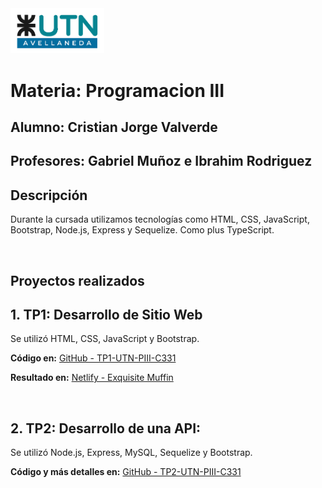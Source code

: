 <img src="/logoutn.png" width="150">
<br/>

# Materia: Programacion III

## Alumno: Cristian Jorge Valverde

## Profesores: Gabriel Muñoz e Ibrahim Rodriguez

## Descripción

Durante la cursada utilizamos tecnologías como HTML, CSS, JavaScript, Bootstrap, Node.js, Express y Sequelize. Como plus TypeScript.

<br/>

## Proyectos realizados

## 1. **TP1: Desarrollo de Sitio Web**

Se utilizó HTML, CSS, JavaScript y Bootstrap.

**Código en:** [GitHub - TP1-UTN-PIII-C331](https://github.com/valverdecristian/TP1-UTN-PIII-C331)

**Resultado en:** [Netlify - Exquisite Muffin](https://exquisite-muffin-930bae.netlify.app/)

</br>

## 2. **TP2: Desarrollo de una API:**

Se utilizó Node.js, Express, MySQL, Sequelize y Bootstrap.

**Código y más detalles en:** [GitHub - TP2-UTN-PIII-C331](https://github.com/valverdecristian/TP2-UTN-PIII-C331)
